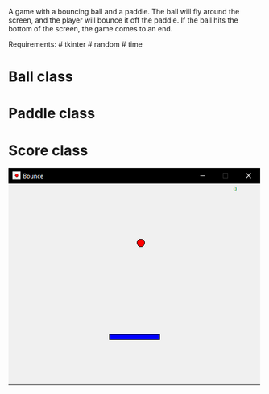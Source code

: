 A game with a bouncing ball and a paddle.
The ball will fly around the screen, and the player will bounce it
off the paddle. If the ball hits the bottom of the screen, the game
comes to an end.

Requirements:
	# tkinter
	# random
	# time

# Ball class
# Paddle class
# Score class

 ![](bounce.png)

